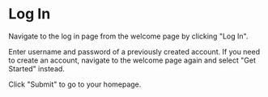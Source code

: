 # Log In

Navigate to the log in page from the welcome page by clicking "Log In".

Enter username and password of a previously created account. If you need to create an account, navigate to the welcome page again and select "Get Started" instead.

Click "Submit" to go to your homepage.
